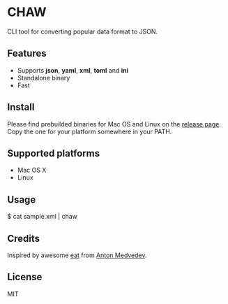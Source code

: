 # CHAW

CLI tool for converting popular data format to JSON.

## Features

* Supports **json**, **yaml**, **xml**, **toml** and **ini**
* Standalone binary
* Fast

## Install

Please find prebuilded binaries for Mac OS and Linux on the [release page](https://github.com/DeLaGuardo/chaw/releases). Copy the one for your platform somewhere in your PATH.

## Supported platforms

* Mac OS X
* Linux

## Usage

$ cat sample.xml | chaw

## Credits

Inspired by awesome [eat](https://github.com/antonmedv/eat) from [Anton Medvedev](https://github.com/antonmedv).

## License

MIT
